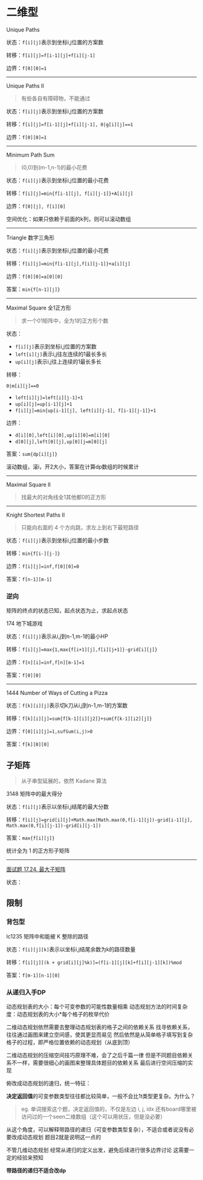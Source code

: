 # 二维型

Unique Paths

状态：`f[i][j]`表示到坐标i,j位置的方案数

转移：`f[i][j]=f[i-1][j]+f[i][j-1]`

边界：`f[0][0]=1`

---

Unique Paths II

> 有些各自有障碍物，不能通过

状态：`f[i][j]`表示到坐标i,j位置的方案数

转移：`f[i][j]=f[i-1][j]+f[i][j-1], 0|g[i][j]==1`

边界：`f[0][0]=1`

---

Minimum Path Sum

> (0,0)到(m-1,n-1)的最小花费

状态：`f[i][j]`表示到坐标i,j位置的最小花费

转移：`f[i][j]=min{f[i-1][j], f[i][j-1]}+A[i][j]`

边界：`f[0][j], f[i][0]`

空间优化：如果只依赖于前面的k列，则可以滚动数组

---

Triangle 数字三角形

状态：`f[i][j]`表示到坐标i,j位置的最小花费

转移：`f[i][j]=min{f[i-1][j],f[i][j-1]}+a[i][j]`

边界：`f[0][0]=a[0][0]`

答案：`min{f[n-1][j]}`

---

Maximal Square 全1正方形

> 求一个01矩阵中，全为1的正方形个数

状态：

- `f[i][j]`表示到坐标i,j位置的方案数
- `left[i][j]`表示i,j往左连续的1最长多长
- `up[i][j]`表示i,j往上连续的1最长多长

转移：

`0|m[i][j]==0`

- `left[i][j]=left[i][j-1]+1`
- `up[i][j]=up[i-1][j]+1`
- `f[i][j]=min{up[i-1][j], left[i][j-1], f[i-1][j-1]}+1`

边界：

- `d[i][0],left[i][0],up[i][0]=m[i][0]`
- `d[0][j],left[0][j],up[0][j=m[0][j]`

答案：`sum{dp[i][j]}`

滚动数组，滚i，开2大小，答案在计算dp数组的时候累计

---

Maximal Square II

> 找最大的对角线全1其他都0的正方形

---

Knight Shortest Paths II

> 只能向右面的 4 个方向跳，求左上到右下最短路径

状态：`f[i][j]`表示到坐标i,j位置的最小步数

转移：`min{f[i-][j-]}`

边界：`f[i][j]=inf,f[0][0]=0`

答案：`f[n-1][m-1]`

### 逆向

矩阵的终点的状态已知，起点状态为止，求起点状态

174 地下城游戏

状态：`f[i][j]`表示从i,j到n-1,m-1的最小HP

转移：`f[i][j]=max{1,max{f[i+1][j],f[i][j+1]}-grid[i][j]}`

边界：`f[n][i]=inf,f[n][m-1]=1`

答案：`f[0][0]`

---

1444 Number of Ways of Cutting a Pizza

状态：`f[k][i][j]`表示切k刀从i,j到n-1,m-1的方案数

转移：`f[k][i][j]=sum{f[k-1][i][j2]}+sum{f[k-1][i2][j]}`

边界：`f[0][i][j]=1,sufSum(i,j)>0`

答案：`f[k][0][0]`

## 子矩阵

> 从子串型延展的，依然 Kadane 算法

3148 矩阵中的最大得分

状态：`f[i][j]`表示以坐标i,j结尾的最大分数

转移：`f[i][j]=grid[i][j]+Math.max(Math.max(0,f[i-1][j])-grid[i-1][j], Math.max(0,f[i][j-1])-grid[i][j-1])`

答案：`max{f[i][j]}`

统计全为 1 的正方形子矩阵

---

[面试题 17.24. 最大子矩阵](https://leetcode.cn/problems/max-submatrix-lcci/)

状态：

## 限制

### 背包型

lc1235 矩阵中和能被 K 整除的路径

状态：`f[i][j][k]`表示以坐标i,j结尾余数为k的路径数量

转移：`f[i][j][(k + grid[i][j]%k)]=(f[i-1][j][k]+f[i][j-1][k])%mod`

答案：`f[m-1][n-1][0]`



### 从递归入手DP

动态规划表的大小：每个可变参数的可能性数量相乘
动态规划方法的时间复杂度：动态规划表的大小*每个格子的枚举代价

二维动态规划依然需要去整理动态规划表的格子之间的依赖关系
找寻依赖关系，往往通过画图来建立空间感，使其更显而易见
然后依然是从简单格子填写到复杂格子的过程，即严格位置依赖的动态规划（从底到顶）

二维动态规划的压缩空间技巧原理不难，会了之后千篇一律
但是不同题目依赖关系不一样，需要很细心的画图来整理具体题目的依赖关系
最后进行空间压缩的实现



俯改成动态规划的速归，统一特征：

**决定返回值**的可变参数类型往往都比较简单，一般不会比1t类型更复杂。为什么？

> eg. 单词搜索这个题，决定返回值的，不仅是左边 i, j, idx 还有board哪里被访问过的一个seen二维数组（这个可以用状压，但是没必要）

从这个角度，可以解释带路径的递归（可变参数类型复杂），不适合或者说没有必要改成动态规划
题目2就是说明这一点的

不管几维动态规划
经常从递归的定义出发，避免后续进行很多边界讨论
这需要一定的经验来预知

**带路径的递归不适合改dp**
